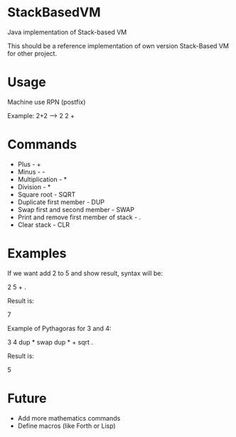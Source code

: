 StackBasedVM
============

Java implementation of Stack-based VM

This should be a reference implementation of own version Stack-Based VM for other project.

Usage
=============

Machine use RPN (postfix)

Example: 2+2 --> 2 2 +

Commands
============

+ Plus - +
+ Minus - -
+ Multiplication - *
+ Division - *
+ Square root - SQRT
+ Duplicate first member - DUP
+ Swap first and second member - SWAP
+ Print and remove first member of stack - .
+ Clear stack - CLR

Examples
============

If we want add 2 to 5 and show result, syntax will be:

2 5 + .

Result is:

7

Example of Pythagoras for 3 and 4:

3 4 dup * swap dup * + sqrt .

Result is: 

5

Future
===========

+ Add more mathematics commands
+ Define macros (like Forth or Lisp)
